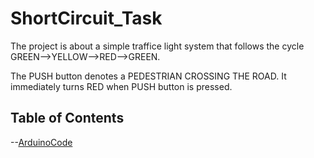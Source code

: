 # ShortCircuit_Task
The project is about a simple traffice light system that follows the cycle GREEN-->YELLOW-->RED-->GREEN.

The PUSH button denotes a PEDESTRIAN CROSSING THE ROAD. It immediately turns RED when PUSH button is pressed.



## Table of Contents

--[ArduinoCode](#ArduinoCode)
